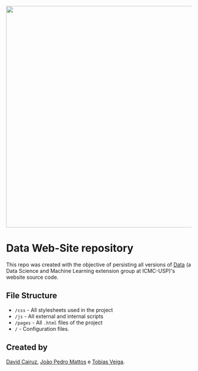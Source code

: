 <p align="center">
  <img  width='600' src="https://i.imgur.com/Q9SqHE8.png">
</p>

# Data Web-Site repository
This repo was created with the objective of persisting all versions of [Data](http://data.icmc.usp.br/) (a Data Science and Machine Learning extension group at ICMC-USP)'s website source code.

## File Structure

- ```/css``` - All stylesheets used in the project
- ```/js``` - All external and internal scripts
- ```/pages``` - All ```.html``` files of the project
- ```/``` - Configuration files.

## Created by
[David Cairuz](https://github.com/davidcairuz), [João Pedro Mattos](https://github.com/joaopedromattos) e [Tobias Veiga](https://github.com/tobiasveiga).
